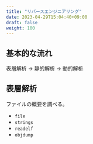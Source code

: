 ```yaml
---
title: "リバースエンジニアリング"
date: 2023-04-29T15:04:40+09:00
draft: false
weight: 100
---
```


## 基本的な流れ

表層解析 → 静的解析 → 動的解析

## 表層解析

ファイルの概要を調べる。

- `file`
- `strings`
- `readelf`
- `objdump`
